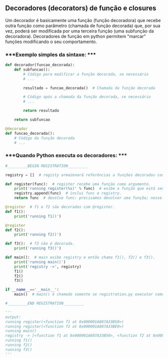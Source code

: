 ## **Decoradores (decorators) de função e closures**
Um decorador é basicamente uma função (função decoradora) que recebe outra função como parâmetro (chamada de função decorada) que, por sua vez, poderá ser modificada por uma terceira função (uma subfunção da decoradora). Decoradores de função em python permitem "marcar" funções modificando o seu comportamento.

### ***Exemplo simples da sintaxe: ***
```python
def decorador(funcao_decorada):
    def subfuncao():
        # Código para modificar a função decorada, se necessário
        # ...

        resultado = funcao_decorada()  # Chamada da função decorada

        # Código após a chamada da função decorada, se necessário
        # ...

        return resultado

    return subfuncao

@decorador
def funcao_decorada():
    # Código da função decorada
    # ...

```

### ***Quando Python executa os decoradores: ***
```python
#_________BEGIN REGISTRATION_________

registry = []  # registy armazenará referências a funções decoradas com @register.

def register(func):  # register recebe uma função como argumento.
    print('running register(%s)' % func)  # exibe a função que está sendo decorada, para demonstração.
    registry.append(func)  # inclui func e registry.
    return func  # devolve func: precisamos devolver uma funçõa; nesse caso, devolvemos a mesma função recebida como argumento.

@register  # f1 e f2 são decoradas com @register.
def f1():
    print('running f1()')

@register
def f2():
    print('running f2()')

def f3():  # f3 não é decorada.
    print('running f3()')

def main():  # main exibe registry e então chama f1(), f2() e f3().
    print('running main()')
    print('registry ->', registry)
    f1()
    f2()
    f3()

if __name__=='__main__':
    main()  # main() é chamado somente se registration.py executar como script.

#_________END REGISTRATION_________

'''
output:
running register(<function f1 at 0x000001A807A33B50>)
running register(<function f2 at 0x000001A807A33BE0>)
running main()
registry -> [<function f1 at 0x000001A807A33B50>, <function f2 at 0x000001A807A33BE0>]
running f1()
running f2()
running f3()
'''
```
